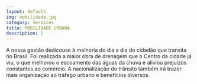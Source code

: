 ```yaml
---
layout: default
img: mobilidade.jpg
category: Services
title: MOBILIDADE URBANA
description: |
---
```

A nossa gestão dedicou­se à melhoria do dia a dia do cidadão que transita no Brasil. Foi realizada a maior obra de drenagem que o Centro da cidade já viu, o que
melhorou o escoamento das águas da chuva e aliviou prejuízos constantes ao comércio. A
nacionalização do trânsito também irá trazer mais organização ao tráfego urbano
e benefícios diversos.